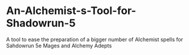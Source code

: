 # An-Alchemist-s-Tool-for-Shadowrun-5
A tool to ease the preparation of a bigger number of Alchemist spells for Sahdowrun 5e Mages and Alchemy Adepts
